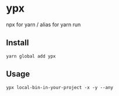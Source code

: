 # ypx
npx for yarn / alias for yarn run

## Install

```shell
yarn global add ypx
```

## Usage

```shell
ypx local-bin-in-your-project -x -y --any
```
